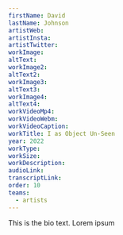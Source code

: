 ```yaml
---
firstName: David
lastName: Johnson
artistWeb:
artistInsta:
artistTwitter:
workImage:
altText:
workImage2:
altText2:
workImage3:
altText3:
workImage4:
altText4:
workVideoMp4:
workVideoWebm:
workVideoCaption:
workTitle: I as Object Un-Seen
year: 2022
workType:
workSize:
workDescription:
audioLink:
transcriptLink:
order: 10
teams:
  - artists
---
```


This is the bio text.
Lorem ipsum
